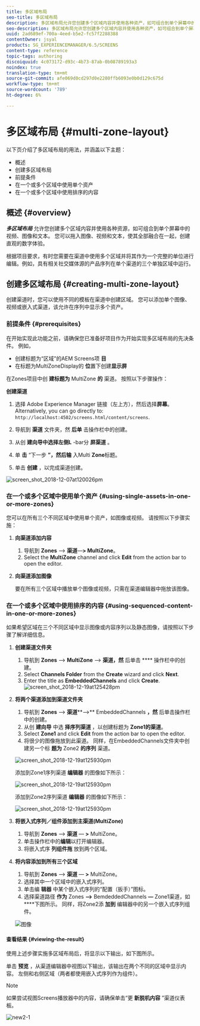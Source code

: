 ```yaml
---
title: 多区域布局
seo-title: 多区域布局
description: 多区域布局允许您创建多个区域内容并使用各种资产，如可组合到单个屏幕中的视频、图像和文本。 可查看本页以了解更多信息。
seo-description: 多区域布局允许您创建多个区域内容并使用各种资产，如可组合到单个屏幕中的视频、图像和文本。 可查看本页以了解更多信息。
uuid: 2ad689ef-700a-4eed-b5e2-fc57f2288388
contentOwner: jsyal
products: SG_EXPERIENCEMANAGER/6.5/SCREENS
content-type: reference
topic-tags: authoring
discoiquuid: 4c073172-d93c-4b73-87ab-0b08789193a3
noindex: true
translation-type: tm+mt
source-git-commit: afe069d0cd297d0e2280ffb6093e0b0d129c675d
workflow-type: tm+mt
source-wordcount: '789'
ht-degree: 6%

---
```



# 多区域布局 {#multi-zone-layout}

以下页介绍了多区域布局的用法，并涵盖以下主题：

* 概述
* 创建多区域布局
* 前提条件
* 在一个或多个区域中使用单个资产
* 在一个或多个区域中使用排序的内容

## 概述 {#overview}

***多区域布局*** 允许您创建多个区域内容并使用各种资源，如可组合到单个屏幕中的视频、图像和文本。 您可以拖入图像、视频和文本，使其全部融合在一起，创建直观的数字体验。

根据项目要求，有时您需要在渠道中使用多个区域并将其作为一个完整的单位进行编辑。例如，具有相关社交媒体源的产品序列在单个渠道的三个单独区域中运行。

## 创建多区域布局 {#creating-multi-zone-layout}

创建渠道时，您可以使用不同的模板在渠道中创建区域。 您可以添加单个图像、视频或嵌入式渠道，该允许在序列中显示多个资产。

### 前提条件 {#prerequisites}

在开始实现此功能之前，请确保您已准备好项目作为开始实现多区域布局的先决条件。 例如，

* 创建标题为“区域”的AEM Screens项 **目**
* 在标题为MultiZoneDisplay的 **位**&#x200B;置下创建&#x200B;**显示屏**

在Zones项目中创 **建标题为** MultiZone **的** 渠道。 按照以下步骤操作：

**创建渠道**

1. 选择 Adobe Experience Manager 链接（左上方），然后选择&#x200B;**屏幕**。Alternatively, you can ﻿go directly to: `http://localhost:4502/screens.html/content/screens`.
1. 导航到 **渠道** 文件夹，然 **后单** 击操作栏中的创建。

1. 从创 **建向导中选择左侧L** -bar分 **屏渠道** 。

1. 单 **击** “下一步 **”，然后输** 入Multi **Zone**&#x200B;标题。

1. 单击 **创建** ，以完成渠道创建。

![screen_shot_2018-12-07at120026pm](assets/screen_shot_2018-12-07at120026pm.png)

### 在一个或多个区域中使用单个资产 {#using-single-assets-in-one-or-more-zones}

您可以在所有三个不同区域中使用单个资产，如图像或视频。 请按照以下步骤实施：

1. **向渠道添加内容**

   1. 导航到 **Zones** —> **渠道**—**> MultiZone**。
   1. Select the **MultiZone** channel and click **Edit** from the action bar to open the editor.

1. **向渠道添加图像**

   要在所有三个区域中播放单个图像或视频，只需在渠道编辑器中拖放该图像。

### 在一个或多个区域中使用排序的内容 {#using-sequenced-content-in-one-or-more-zones}

如果希望区域在三个不同区域中显示图像或内容序列以及静态图像，请按照以下步骤了解详细信息。

1. **创建渠道文件夹**

   1. 导航到 **Zones** —> **MultiZone** —> **渠道，然** 后单击 **** 操作栏中的创建。
   1. Select **Channels Folder** from the **Create** wizard and click **Next**.
   1. Enter the title as **EmbeddedChannels** and click **Create**.
   ![screen_shot_2018-12-19at125428pm](assets/screen_shot_2018-12-19at125428pm.png)

1. **将两个渠道添加到渠道文件夹**

   1. 导航到 **Zones** —> **渠道****—>** EmbeddedChannels **，然** 后单击操作栏中的创建。
   1. 从创 **建向导** 中选 **择序列渠道** ，以创建标题为 **Zone1的渠道**。
   1. Select **Zone1** and click **Edit** from the action bar to open the editor.
   1. 将很少的图像拖放到此渠道。
   同样，在EmbeddedChannels文件夹中创建另一个标 **题为** Zone2 **的序列** 渠道。

   ![screen_shot_2018-12-19at125930pm](assets/screen_shot_2018-12-19at125930pm.png)

   添加到Zone1序列渠道 **编辑器** 的图像如下所示：

   ![screen_shot_2018-12-19at125930pm](/help/user-guide/assets/multi-zone/multizone-1.png)

   添加到Zone2序列渠道 **编辑器** 的图像如下所示：

   ![screen_shot_2018-12-19at125930pm](/help/user-guide/assets/multi-zone/multizone-2.png)

1. **将嵌入式序列／组件添加到主渠道(MultiZone)**

   1. 导航到 **Zones** —> **渠道** — **>** MultiZone。
   1. 单击操作栏中的&#x200B;**编辑**&#x200B;以打开编辑器。
   1. 将嵌入式序 **列组件拖** 放到两个区域。

1. **将内容添加到所有三个区域**

   1. 导航到 **Zones** —> **渠道** — **>** MultiZone。
   1. 选择其中一个区域中的嵌入式序列。
   1. 单击编 **辑器** 中某个嵌入式序列的“配置（扳手）”图标。
   1. 选择渠道路径 **作为** Zones **—>** BemdeddedChannels **—** Zone1渠道，如 ****&#x200B;下图所示。
   同样，将Zone2添 **加到** 编辑器中的另一个嵌入式序列组件。

   ![图像](/help/user-guide/assets/multi-zone/multizone-3.png)

#### 查看结果 {#viewing-the-result}

使用上述步骤实施多区域布局后，将显示以下输出，如下图所示。

单击 **预览** ，从渠道编辑器中视图以下输出，该输出在两个不同的区域中显示内容。 左侧和右侧区域（两者都使用嵌入式序列作为组件）。

>[!NOTE]
>如果尝试视图Screens播放器中的内容，请确保单击“更 **新脱机内容** ”渠道仪表板。

![new2-1](/help/user-guide/assets/multi-zone/screens-multi1.gif)


